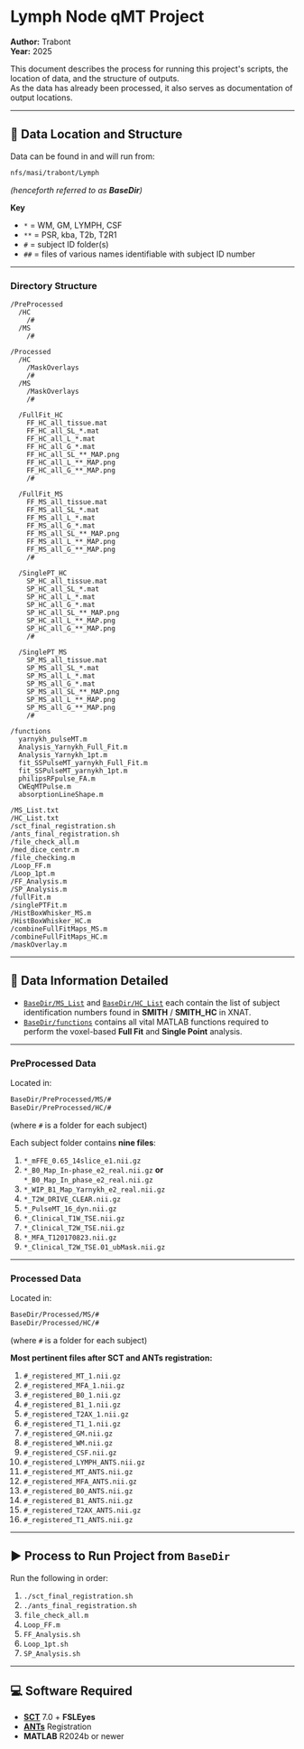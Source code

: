 # Lymph Node qMT Project
**Author:** Trabont  
**Year:** 2025  

This document describes the process for running this project's scripts, the location of data, and the structure of outputs.  
As the data has already been processed, it also serves as documentation of output locations.

---

## 📂 Data Location and Structure

Data can be found in and will run from:

```bash
nfs/masi/trabont/Lymph
````

*(henceforth referred to as **BaseDir**)*

**Key**

* `*`   = WM, GM, LYMPH, CSF
* `**`  = PSR, kba, T2b, T2R1
* `#`   = subject ID folder(s)
* `##`  = files of various names identifiable with subject ID number

---

### Directory Structure

```plaintext
/PreProcessed
  /HC
    /#
  /MS
    /#

/Processed
  /HC
    /MaskOverlays
    /#
  /MS
    /MaskOverlays
    /#

  /FullFit_HC
    FF_HC_all_tissue.mat
    FF_HC_all_SL_*.mat
    FF_HC_all_L_*.mat
    FF_HC_all_G_*.mat
    FF_HC_all_SL_**_MAP.png
    FF_HC_all_L_**_MAP.png
    FF_HC_all_G_**_MAP.png
    /#

  /FullFit_MS
    FF_MS_all_tissue.mat
    FF_MS_all_SL_*.mat
    FF_MS_all_L_*.mat
    FF_MS_all_G_*.mat
    FF_MS_all_SL_**_MAP.png
    FF_MS_all_L_**_MAP.png
    FF_MS_all_G_**_MAP.png
    /#

  /SinglePT_HC
    SP_HC_all_tissue.mat
    SP_HC_all_SL_*.mat
    SP_HC_all_L_*.mat
    SP_HC_all_G_*.mat
    SP_HC_all_SL_**_MAP.png
    SP_HC_all_L_**_MAP.png
    SP_HC_all_G_**_MAP.png
    /#

  /SinglePT_MS
    SP_MS_all_tissue.mat
    SP_MS_all_SL_*.mat
    SP_MS_all_L_*.mat
    SP_MS_all_G_*.mat
    SP_MS_all_SL_**_MAP.png
    SP_MS_all_L_**_MAP.png
    SP_MS_all_G_**_MAP.png
    /#

/functions
  yarnykh_pulseMT.m
  Analysis_Yarnykh_Full_Fit.m
  Analysis_Yarnykh_1pt.m
  fit_SSPulseMT_yarnykh_Full_Fit.m
  fit_SSPulseMT_yarnykh_1pt.m
  philipsRFpulse_FA.m
  CWEqMTPulse.m
  absorptionLineShape.m

/MS_List.txt
/HC_List.txt
/sct_final_registration.sh
/ants_final_registration.sh
/file_check_all.m
/med_dice_centr.m
/file_checking.m
/Loop_FF.m
/Loop_1pt.m
/FF_Analysis.m
/SP_Analysis.m
/fullFit.m
/singlePTFit.m
/HistBoxWhisker_MS.m
/HistBoxWhisker_HC.m
/combineFullFitMaps_MS.m
/combineFullFitMaps_HC.m
/maskOverlay.m
```

---

## 📑 Data Information Detailed

* [`BaseDir/MS_List`](./MS_List.txt) and [`BaseDir/HC_List`](./HC_List.txt) each contain the list of subject identification numbers found in **SMITH** / **SMITH\_HC** in XNAT.
* [`BaseDir/functions`](./functions) contains all vital MATLAB functions required to perform the voxel-based **Full Fit** and **Single Point** analysis.

---

### PreProcessed Data

Located in:

```bash
BaseDir/PreProcessed/MS/#
BaseDir/PreProcessed/HC/#
```

(where `#` is a folder for each subject)

Each subject folder contains **nine files**:

1. `*_mFFE_0.65_14slice_e1.nii.gz`
2. `*_B0_Map_In-phase_e2_real.nii.gz` **or** `*_B0_Map_In_phase_e2_real.nii.gz`
3. `*_WIP_B1_Map_Yarnykh_e2_real.nii.gz`
4. `*_T2W_DRIVE_CLEAR.nii.gz`
5. `*_PulseMT_16_dyn.nii.gz`
6. `*_Clinical_T1W_TSE.nii.gz`
7. `*_Clinical_T2W_TSE.nii.gz`
8. `*_MFA_T120170823.nii.gz`
9. `*_Clinical_T2W_TSE.01_ubMask.nii.gz`

---

### Processed Data

Located in:

```bash
BaseDir/Processed/MS/#
BaseDir/Processed/HC/#
```

(where `#` is a folder for each subject)

**Most pertinent files after SCT and ANTs registration:**

1. `#_registered_MT_1.nii.gz`
2. `#_registered_MFA_1.nii.gz`
3. `#_registered_B0_1.nii.gz`
4. `#_registered_B1_1.nii.gz`
5. `#_registered_T2AX_1.nii.gz`
6. `#_registered_T1_1.nii.gz`
7. `#_registered_GM.nii.gz`
8. `#_registered_WM.nii.gz`
9. `#_registered_CSF.nii.gz`
10. `#_registered_LYMPH_ANTS.nii.gz`
11. `#_registered_MT_ANTS.nii.gz`
12. `#_registered_MFA_ANTS.nii.gz`
13. `#_registered_B0_ANTS.nii.gz`
14. `#_registered_B1_ANTS.nii.gz`
15. `#_registered_T2AX_ANTS.nii.gz`
16. `#_registered_T1_ANTS.nii.gz`

---

## ▶️ Process to Run Project from `BaseDir`

Run the following in order:

1. `./sct_final_registration.sh`
2. `./ants_final_registration.sh`
3. `file_check_all.m`
4. `Loop_FF.m`
5. `FF_Analysis.sh`
6. `Loop_1pt.sh`
7. `SP_Analysis.sh`

---

## 💻 Software Required

* **[SCT](https://spinalcordtoolbox.com/)** 7.0 + **FSLEyes**
* **[ANTs](http://stnava.github.io/ANTs/)** Registration
* **MATLAB** R2024b or newer

